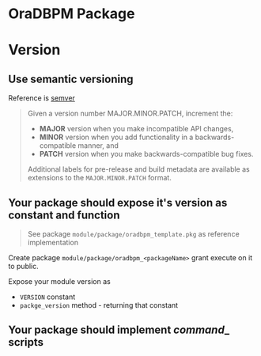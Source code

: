 # OraDBPM Package

# Version

## Use semantic versioning

Reference is [semver](http://semver.org)

> Given a version number MAJOR.MINOR.PATCH, increment the:
>
>- **MAJOR** version when you make incompatible API changes,
>- **MINOR** version when you add functionality in a backwards-compatible manner, and
>- **PATCH** version when you make backwards-compatible bug fixes.
>
>Additional labels for pre-release and build metadata are available as extensions to the `MAJOR.MINOR.PATCH` format.

## Your package should expose it's version as constant and function

> See package `module/package/oradbpm_template.pkg` as reference implementation

Create package `module/package/oradbpm_<packageName>` grant execute on it to public.

Expose your module version as

* `VERSION` constant
* `packge_version` method - returning that constant

## Your package should implement _command__ scripts
 

